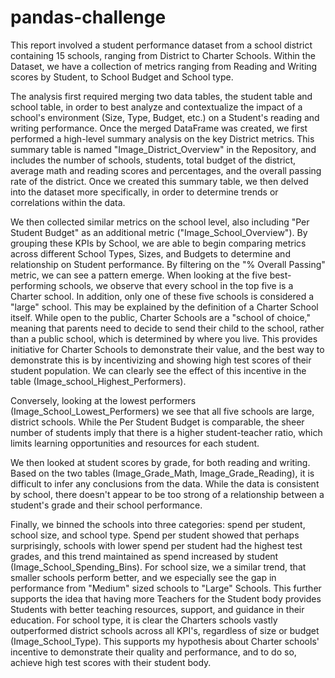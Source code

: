 # pandas-challenge

This report involved a student performance dataset from a school district containing 15 schools, ranging from District to Charter Schools. Within the Dataset, we have a collection of metrics ranging from Reading and Writing scores by Student, to School Budget and School type.

The analysis first required merging two data tables, the student table and school table, in order to best analyze and contextualize the impact of a school's environment (Size, Type, Budget, etc.) on a Student's reading and writing performance. Once the merged DataFrame was created, we first performed a high-level summary analysis on the key District metrics. This summary table is named "Image_District_Overview" in the Repository, and includes the number of schools, students, total budget of the district, average math and reading scores and percentages, and the overall passing rate of the district. Once we created this summary table, we then delved into the dataset more specifically, in order to determine trends or correlations within the data.

We then collected similar metrics on the school level, also including "Per Student Budget" as an additional metric ("Image_School_Overview"). By grouping these KPIs by School, we are able to begin comparing metrics across different School Types, Sizes, and Budgets to determine and relationship on Student performance. By filtering on the "% Overall Passing" metric, we can see a pattern emerge. When looking at the five best-performing schools, we observe that every school in the top five is a Charter school. In addition, only one of these five schools is considered a "large" school. This may be explained by the definition of a Charter School itself. While open to the public, Charter Schools are a "school of choice," meaning that parents need to decide to send their child to the school, rather than a public school, which is determined by where you live. This provides initiative for Charter Schools to demonstrate their value, and the best way to demonstrate this is by incentivizing and showing high test scores of their student population. We can clearly see the effect of this incentive in the table (Image_school_Highest_Performers).

Conversely, looking at the lowest performers (Image_School_Lowest_Performers) we see that all five schools are large, district schools. While the Per Student Budget is comparable, the sheer number of students imply that there is a higher student-teacher ratio, which limits learning opportunities and resources for each student.

We then looked at student scores by grade, for both reading and writing. Based on the two tables (Image_Grade_Math, Image_Grade_Reading), it is difficult to infer any conclusions from the data. While the data is consistent by school, there doesn't appear to be too strong of a relationship between a student's grade and their school performance.

Finally, we binned the schools into three categories: spend per student, school size, and school type. Spend per student showed that perhaps surprisingly, schools with lower spend per student had the highest test grades, and this trend maintained as spend increased by student (Image_School_Spending_Bins). For school size, we a similar trend, that smaller schools perform better, and we especially see the gap in performance from "Medium" sized schools to "Large" Schools. This further supports the idea that having more Teachers for the Student body provides Students with better teaching resources, support, and guidance in their education. For school type, it is clear the Charters schools vastly outperformed district schools across all KPI's, regardless of size or budget (Image_School_Type). This supports my hypothesis about Charter schools' incentive to demonstrate their quality and performance, and to do so, achieve high test scores with their student body.


